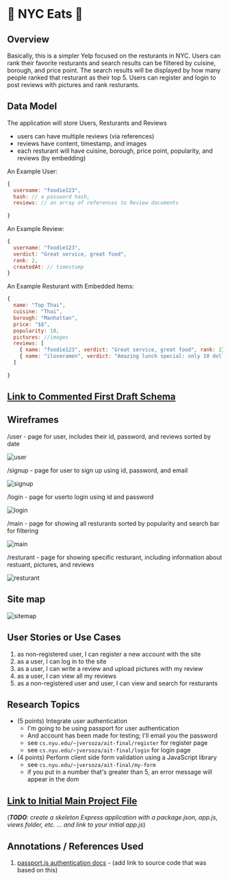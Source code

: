 # :ramen: NYC Eats :shaved_ice:

## Overview

Basically, this is a simpler Yelp focused on the resturants in NYC. Users can rank their favorite resturants and search results can be filtered by cuisine, borough, and price point. The search results will be displayed by how many people ranked that resturant as their top 5. Users can register and login to post reviews with pictures and rank resturants. 

## Data Model

The application will store Users, Resturants and Reviews

* users can have multiple reviews (via references)
* reviews have content, timestamp, and images
* each resturant will have cuisine, borough, price point, popularity, and reviews (by embedding)


An Example User:

```javascript
{
  username: "foodie123",
  hash: // a password hash,
  reviews: // an array of references to Review documents
  
}
```
An Example Review:

```javascript
{
  username: "foodie123",
  verdict: "Great service, great food",
  rank: 2,
  createdAt: // timestamp
}
```

An Example Resturant with Embedded Items:

```javascript
{
  name: "Top Thai",
  cuisine: "Thai",
  borough: "Manhattan",
  price: "$$",
  popularity: 10,
  pictures: //images
  reviews: [
    { name: "foodie123", verdict: "Great service, great food", rank: 2},
    { name: "iloveramen", verdict: "Amazing lunch special: only 10 dollars!!!", rank: 5},
  ]
  
}
```


## [Link to Commented First Draft Schema](db.js) 

## Wireframes

/user - page for user, includes their id, password, and reviews sorted by date

![user](userinfo.png)

/signup - page for user to sign up using id, password, and email

![signup](signup.png)

/login - page for userto login using id and password

![login](login.png)

/main - page for showing all resturants sorted by popularity and search bar for filtering

![main](main.png)

/resturant - page for showing specific resturant, including information about restuant, pictures, and reviews

![resturant](resturant.png)

## Site map

![sitemap](sitemap.png)

## User Stories or Use Cases

1. as non-registered user, I can register a new account with the site
2. as a user, I can log in to the site
3. as a user, I can write a review and upload pictures with my review
4. as a user, I can view all my reviews 
5. as a non-registered user and user, I can view and search for resturants


## Research Topics

* (5 points) Integrate user authentication
    * I'm going to be using passport for user authentication
    * And account has been made for testing; I'll email you the password
    * see <code>cs.nyu.edu/~jversoza/ait-final/register</code> for register page
    * see <code>cs.nyu.edu/~jversoza/ait-final/login</code> for login page
* (4 points) Perform client side form validation using a JavaScript library
    * see <code>cs.nyu.edu/~jversoza/ait-final/my-form</code>
    * if you put in a number that's greater than 5, an error message will appear in the dom


## [Link to Initial Main Project File](app.js) 

(___TODO__: create a skeleton Express application with a package.json, app.js, views folder, etc. ... and link to your initial app.js_)

## Annotations / References Used

1. [passport.js authentication docs](http://passportjs.org/docs) - (add link to source code that was based on this)

